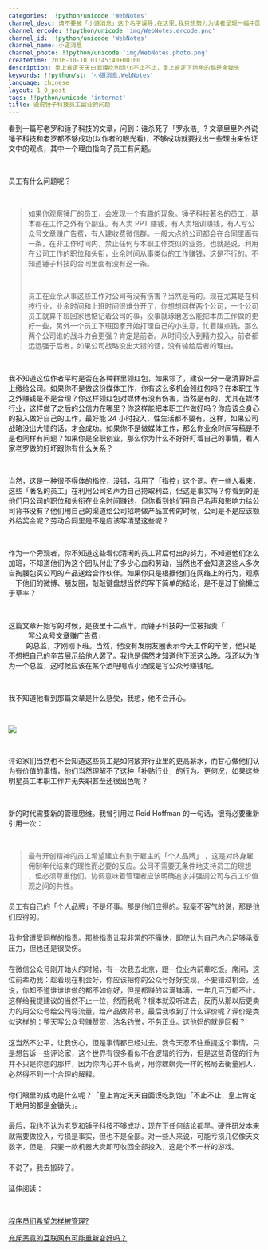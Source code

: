 ```yaml
---
categories: !!python/unicode 'WebNotes'
channel_desc: 请不要被「小道消息」这个名字误导.在这里,我只想努力为读者呈现一幅中国互联网的清明上河图.
channel_ercode: !!python/unicode 'img/WebNotes.ercode.png'
channel_id: !!python/unicode 'WebNotes'
channel_name: 小道消息
channel_photo: !!python/unicode 'img/WebNotes.photo.png'
createtime: 2016-10-10 01:45:40+00:00
description: 皇上肯定天天白面馍吃到饱\n不止不止，皇上肯定下地用的都是金锄头
keywords: !!python/str '小道消息,WebNotes'
language: chinese
layout: 1_0_post
tags: !!python/unicode 'internet'
title: 说说锤子科技员工副业的问题
---
```

<div class="rich_media_content" id="js_content">
<p>
         看到一篇写老罗和锤子科技的文章，问到：谁杀死了「罗永浩」? 文章里里外外说锤子科技和老罗都不够成功(以作者的眼光看)，不够成功就要找出一些理由来佐证文中的观点，其中一个理由指向了员工有问题。
        </p>
<p>
<br/>
</p>
<p>
         员工有什么问题呢？
        </p>
<p>
<br/>
</p>
<blockquote>
<p>
          如果你观察锤厂的员工，会发现一个有趣的现象。锤子科技著名的员工，基本都在工作之外有个副业。有人卖 PPT 赚钱，有人卖培训赚钱，有人写公众号文章赚广告费，有人建收费微信群。一般大点的公司都会在合同里面有一条，在非工作时间内，禁止任何与本职工作类似的业务。也就是说，利用在公司工作的职位和头衔，业余时间从事类似的工作赚钱，这是不行的。不知道锤子科技的合同里面有没有这一条。
         </p>
<p>
<br/>
</p>
<p>
          员工在业余从事这些工作对公司有没有伤害？当然是有的。现在尤其是在科技行业，业余时间和上班时间很难分开了，你想想同样两个公司，一个公司员工就算下班回家也惦记着公司的事，没事就琢磨怎么能把本质工作做的更好一些，另外一个员工下班回家开始打理自己的小生意，忙着赚点钱，那么两个公司谁的战斗力会更强？肯定是前者。从时间投入到精力投入，前者都远远强于后者，如果公司战略没出大错的话，没有输给后者的理由。
         </p>
</blockquote>
<p>
<br/>
</p>
<p>
         我不知道这位作者平时是否在各种群里领红包，如果领了，建议一分一毫清算好后上缴给公司。如果你不是做这份媒体工作，你有这么多机会领红包吗？在本职工作之外赚钱是不是合理？你这样领红包对媒体有没有伤害，当然是有的，尤其在媒体行业，这样做了之后的公信力在哪里？你这样能把本职工作做好吗？你应该全身心的投入做好自己的工作，最好能 24 小时投入，性生活都不要有，这样，如果公司战略没出大错的话，才会成功。如果你不是做媒体工作，那么你业余时间写稿是不是也同样有问题？如果你是全职创业，那么你为什么不好好盯着自己的事情，看人家老罗做的好坏跟你有什么关系？
        </p>
<p>
<br/>
</p>
<p>
         当然，这是一种很不得体的指控，没错，我用了「指控」这个词。在一些人看来，这些「著名的员工」在利用公司名声为自己捞取利益，但这是事实吗？你看到的是他们用公司的职位和头衔在业余时间赚钱，但你看到他们用自己名声和影响力给公司背书没有？他们用自己的渠道给公司招聘做产品宣传的时候，公司是不是应该额外给奖金呢？劳动合同里是不是应该写清楚这些呢？
        </p>
<p>
<br/>
</p>
<p>
         作为一个旁观者，你不知道这些看似清闲的员工背后付出的努力，不知道他们怎么加班，不知道他们为这个团队付出了多少心血和劳动，当然也不会知道这些人多次自掏腰包买公司的产品送给合作伙伴。如果你只是根据他们在网络上的行为，观察一下他们的微博、朋友圈，敲敲键盘想当然的写下简单的结论，是不是过于偷懒过于草率？
        </p>
<p>
<br/>
</p>
<p>
         这篇文章开始写的时候，是夜里十二点半。而锤子科技的一位被指责「
         <span style="white-space: pre-wrap;">
          写公众号文章赚广告费」
         </span>
         的总监，才刚刚下班。当然，他没有发朋友圈表示今天工作的辛苦，他只是不想把自己的辛苦展示给他人罢了。我也是偶然才知道他下班这么晚。我还以为作为一个总监，这时候应该在某个酒吧喝点小酒或是写公众号赚钱呢。
        </p>
<p>
<br/>
</p>
<p>
         我不知道他看到那篇文章是什么感受，我想，他不会开心。
        </p>
<p>
<br/>
</p>
<p>
<img data-ratio="0.8670588235294118" data-src="" data-type="gif" data-w="850" src="{{ '/img/ow5rEn8QGlEJj5SvCk89ztticaXY364GJ1W7MSCEfXGyLoIIrfKW4YUxMIpDtaibmmJ5l5sl3OkrnzicJDZLCTTyQ.gif' | prepend: site.img | replace: '//','/' }}"/>
<br/>
</p>
<p>
<br/>
</p>
<p>
         评论家们当然也不会知道这些员工是如何放弃行业里的更高薪水，而甘心做他们认为有价值的事情，他们当然理解不了这种「补贴行业」的行为。更何况，如果这些明星员工本职工作并无失职甚至还很出色呢？
        </p>
<p>
<br/>
</p>
<p>
         新的时代需要新的管理思维。我曾引用过 Reid Hoffman 的一句话，很有必要重新引用一次：
        </p>
<p>
<br/>
</p>
<blockquote>
<p>
          最有开创精神的员工希望建立有别于雇主的「个人品牌」 ，这是对终身雇佣制年代结束的理性而必要的反应。公司不需要无条件地支持员工的理想 ，但必须尊重他们。协调意味着管理者应该明确追求并强调公司与员工价值观之间的共性。
         </p>
</blockquote>
<p style="font-family: Lato, Helvetica, Arial, freesans, clean, sans-serif; border: 0px; margin-top: 1.5em; margin-bottom: 1.5em; outline: 0px; line-height: 1.5em; color: rgb(51, 51, 51); white-space: normal;">
         员工有自己的「个人品牌」不是坏事。那是他们应得的。我毫不客气的说，那是他们应得的。
        </p>
<p style="font-family: Lato, Helvetica, Arial, freesans, clean, sans-serif; border: 0px; margin-top: 1.5em; margin-bottom: 1.5em; outline: 0px; line-height: 1.5em; color: rgb(51, 51, 51); white-space: normal;">
         我也曾遭受同样的指责。那些指责让我非常的不痛快，即使认为自己内心足够承受压力，但也还是很受伤。
        </p>
<p style="font-family: Lato, Helvetica, Arial, freesans, clean, sans-serif; border: 0px; margin-top: 1.5em; margin-bottom: 1.5em; outline: 0px; line-height: 1.5em; color: rgb(51, 51, 51); white-space: normal;">
         在微信公众号刚开始火的时候，有一次我去北京，跟一位业内前辈吃饭。席间，这位前辈劝我：趁着现在机会好，你应该把你的公众号好好变现，不要错过机会。还说，你知不道谁谁谁做的都不如你好，但是都赚的盆满钵满，一年几百万都不止。这样给我提建议的当然不止一位，然而我呢？根本就没听进去，反而从那以后更卖力的用公众号给公司导流量，给产品做背书，最后我收到了什么评价呢？评价是类似这样的：整天写公众号赚赞赏，沽名钓誉，不务正业。这他妈的就是回报？
        </p>
<p style="font-family: Lato, Helvetica, Arial, freesans, clean, sans-serif; border: 0px; margin-top: 1.5em; margin-bottom: 1.5em; outline: 0px; line-height: 1.5em; color: rgb(51, 51, 51); white-space: normal;">
         这当然不公平，让我伤心，但是事情都已经过去。我今天忍不住重提这个事情，只是想告诉一些评论家，这个世界有很多看似不合逻辑的行为，但是这些奇怪的行为并不只是你想的那样，因为你内心并不高尚，用你螺蛳壳一样的格局去衡量别人，必然得不到一个合理的解释。
        </p>
<p>
         你们眼里的成功是什么呢？「皇上肯定天天白面馍吃到饱」「不止不止，皇上肯定下地用的都是金锄头」。
         <br/>
</p>
<p style="font-family: Lato, Helvetica, Arial, freesans, clean, sans-serif; border: 0px; margin-top: 1.5em; margin-bottom: 1.5em; outline: 0px; line-height: 1.5em; color: rgb(51, 51, 51); white-space: normal;">
         最后，我也不认为老罗和锤子科技不够成功，现在下任何结论都早。硬件研发本来就需要做投入，亏损是事实，但也不是全部。对一些人来说，可能亏损几亿像天文数字，但是，只要一款机器大卖即可收回全部投入，这是个不一样的游戏。
        </p>
<p style="font-family: Lato, Helvetica, Arial, freesans, clean, sans-serif; border: 0px; margin-top: 1.5em; margin-bottom: 1.5em; outline: 0px; line-height: 1.5em; color: rgb(51, 51, 51); white-space: normal;">
         不说了，我去搬砖了。
        </p>
<p>
         延伸阅读：
        </p>
<p>
<br/>
</p>
<p>
<a data_ue_src="http://mp.weixin.qq.com/s?__biz=MjM5ODIyMTE0MA==&amp;mid=2650968675&amp;idx=1&amp;sn=f5451584927646e12b86047f24561d78&amp;chksm=bd3836588a4fbf4eac15cc878860d50519f9201948e9ee7d8e1e90c7007488419ffc064f59d4&amp;scene=21#wechat_redirect" href="http://mp.weixin.qq.com/s?__biz=MjM5ODIyMTE0MA==&amp;mid=2650968675&amp;idx=1&amp;sn=f5451584927646e12b86047f24561d78&amp;chksm=bd3836588a4fbf4eac15cc878860d50519f9201948e9ee7d8e1e90c7007488419ffc064f59d4&amp;scene=21#wechat_redirect" target="_blank">
          程序员们希望怎样被管理?
         </a>
<br/>
</p>
<p>
<a data_ue_src="http://mp.weixin.qq.com/s?__biz=MjM5ODIyMTE0MA==&amp;mid=2650968765&amp;idx=6&amp;sn=b2dd35cd61b02938718381b4c5d8355c&amp;chksm=bd3836868a4fbf904b12a78ed8eba10ef46b7f537b0000b2f5da583f065bedfb4c40e38075a9&amp;scene=21#wechat_redirect" href="http://mp.weixin.qq.com/s?__biz=MjM5ODIyMTE0MA==&amp;mid=2650968765&amp;idx=6&amp;sn=b2dd35cd61b02938718381b4c5d8355c&amp;chksm=bd3836868a4fbf904b12a78ed8eba10ef46b7f537b0000b2f5da583f065bedfb4c40e38075a9&amp;scene=21#wechat_redirect" target="_blank">
          充斥恶意的互联网有可能重新变好吗？
         </a>
<br/>
</p>
</div>